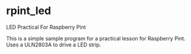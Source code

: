 # rpint_led
LED Practical For Raspberry Pint 

This is a simple sample program for a practical lesson for Raspberry Pint.   Uses a ULN2803A to drive a LED strip.  
